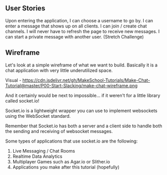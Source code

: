 ## User Stories
Upon entering the application, I can choose a username to go by.
I can enter a message that shows up on all clients.
I can join / create chat channels.
I will never have to refresh the page to receive new messages.
I can start a private message with another user. (Stretch Challenge)

## Wireframe
Let's look at a simple wireframe of what we want to build. Basically it is a chat application with very little underutilized space.

Visual - https://cdn.jsdelivr.net/gh/MakeSchool-Tutorials/Make-Chat-Tutorial@master/P00-Start-Slacking/make-chat-wireframe.png

And it certainly would be next to impossible... if it weren't for a little library called socket.io!

Socket.io is a lightweight wrapper you can use to implement websockets using the WebSocket standard.

Remember that Socket.io has both a server and a client side to handle both the sending and receiving of websocket messages.

Some types of applications that use socket.io are the following:

1. Live Messaging / Chat Rooms
2. Realtime Data Analytics
3. Multiplayer Games such as Agar.io or Slither.io
4. Applications you make after this tutorial (hopefully)